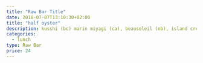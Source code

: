 ```yaml
---
title: "Raw Bar Title"
date: 2018-07-07T13:10:30+02:00
title: "half oyster"
description: kusshi (bc) marin miyagi (ca), beausoleil (nb), island creek (ma), pacific gold (ca)
categories:
  - lunch
type: Raw Bar
price: 24
---
```


